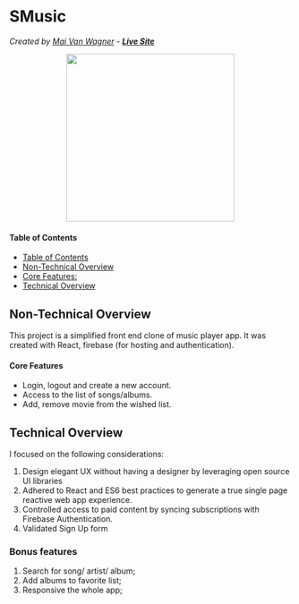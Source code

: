 # SMusic
*Created by <a href="https://maivw.github.io/" target="_blank">Mai Van Wagner</a> - **<a target="_blank" href="https://smusick-c0ea7.web.app ">Live Site</a>***

<p align="center">
  <img src="https://github.com/Maivw/smusic/blob/master/recording.gif?raw=true" width=300/>
</p>


#### Table of Contents
  - [Table of Contents](#table-of-contents)
  - [Non-Technical Overview](#non-technical-overview)
  - [Core Features:](#core-features)
  - [Technical Overview](#technical-overview)

## Non-Technical Overview
This project is a simplified front end clone of music player app. It was created with React, firebase (for hosting and authentication).
#### Core Features
* Login, logout and create a new account. 
* Access to the list of songs/albums.
* Add, remove movie from the wished list.
## Technical Overview

I focused on the following considerations: 
1. Design elegant UX without having a designer by leveraging open source UI libraries
2. Adhered to React and ES6 best practices to generate a true single page reactive web app experience.
3. Controlled access to paid content by syncing subscriptions with Firebase Authentication.
4. Validated Sign Up form
### Bonus features
1. Search for song/ artist/ album;
2. Add albums to favorite list;
3. Responsive the whole app;
